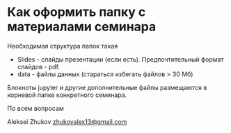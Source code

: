 # Как оформить папку с материалами семинара

Необходимая структура папок такая
 * Slides - слайды презентации (если есть). Предпочтительный формат слайдов - pdf.
 * data - файлы данных (стараться избегать файлов > 30 Мб)
Блокноты jupyter и другие дополнительные файлы размещаются в корневой папке конкретного семинара.
По всем вопросам
Aleksei Zhukov <zhukovalex13@gmail.com>
